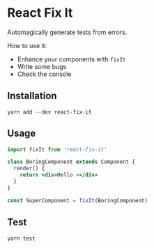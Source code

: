 # React Fix It
Automagically generate tests from errors.

How to use it:

- Enhance your components with `fixIt`
- Write some bugs
- Check the console

## Installation

```
yarn add --dev react-fix-it
```

## Usage

```jsx
import fixIt from 'react-fix-it'

class BoringComponent extends Component {
  render() {
    return <div>Hello ⚛</div>
  }
}

const SuperComponent = fixIt(BoringComponent)
```

## Test

```
yarn test
```
